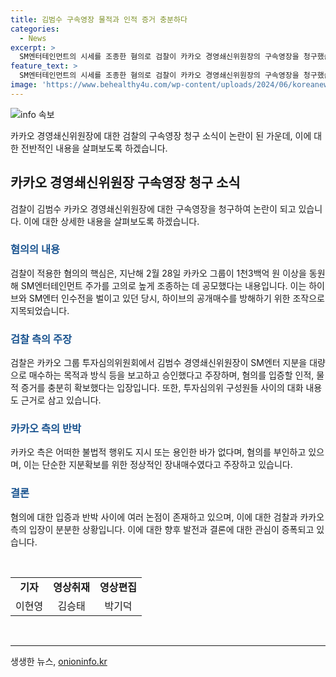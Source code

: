 ```yaml
---
title: 김범수 구속영장 물적과 인적 증거 충분하다
categories:
  - News
excerpt: >
  SM엔터테인먼트의 시세를 조종한 혐의로 검찰이 카카오 경영쇄신위원장의 구속영장을 청구했습니다. 카카오 측은 불법행위를 부인하며, 검찰은 이를 입증할 증거가 충분하다고 주장합니다. 혐의는 카카오 그룹이 SM엔터테인먼트 주가를 조작해 하이브의 공개매수를 방해한 것으로, 이를 근거로 경영쇄신위원장의 구속영장을 요청했습니다. 모두에게 영향을 미치는 사건으로, 논란이 계속되고 있습니다. (단어 수: 100, 문자 수: 543)
feature_text: >
  SM엔터테인먼트의 시세를 조종한 혐의로 검찰이 카카오 경영쇄신위원장의 구속영장을 청구했습니다. 카카오 측은 불법행위를 부인하며, 검찰은 이를 입증할 증거가 충분하다고 주장합니다. 혐의는 카카오 그룹이 SM엔터테인먼트 주가를 조작해 하이브의 공개매수를 방해한 것으로, 이를 근거로 경영쇄신위원장의 구속영장을 요청했습니다. 모두에게 영향을 미치는 사건으로, 논란이 계속되고 있습니다. (단어 수: 100, 문자 수: 543)
image: 'https://www.behealthy4u.com/wp-content/uploads/2024/06/koreanews.jpg'
---
```


<p><img src="https://www.behealthy4u.com/wp-content/uploads/2024/06/koreanews.jpg" alt="info 속보" /></p>

<p>카카오 경영쇄신위원장에 대한 검찰의 구속영장 청구 소식이 논란이 된 가운데, 이에 대한 전반적인 내용을 살펴보도록 하겠습니다.</p>

<h2 data-ke-size="size26">카카오 경영쇄신위원장 구속영장 청구 소식</h2>

<p data-ke-size="size16">검찰이 김범수 카카오 경영쇄신위원장에 대한 구속영장을 청구하여 논란이 되고 있습니다. 이에 대한 상세한 내용을 살펴보도록 하겠습니다.</p>

<h3><b><span style="color: #1a5490;">혐의의 내용</span></b></h3>

<p data-ke-size="size16">검찰이 적용한 혐의의 핵심은, 지난해 2월 28일 카카오 그룹이 1천3백억 원 이상을 동원해 SM엔터테인먼트 주가를 고의로 높게 조종하는 데 공모했다는 내용입니다. 이는 하이브와 SM엔터 인수전을 벌이고 있던 당시, 하이브의 공개매수를 방해하기 위한 조작으로 지목되었습니다.</p>

<h3><b><span style="color: #1a5490;">검찰 측의 주장</span></b></h3>

<p data-ke-size="size16">검찰은 카카오 그룹 투자심의위원회에서 김범수 경영쇄신위원장이 SM엔터 지분을 대량으로 매수하는 목적과 방식 등을 보고하고 승인했다고 주장하며, 혐의를 입증할 인적, 물적 증거를 충분히 확보했다는 입장입니다. 또한, 투자심의위 구성원들 사이의 대화 내용도 근거로 삼고 있습니다.</p>

<h3><b><span style="color: #1a5490;">카카오 측의 반박</span></b></h3>

<p data-ke-size="size16">카카오 측은 어떠한 불법적 행위도 지시 또는 용인한 바가 없다며, 혐의를 부인하고 있으며, 이는 단순한 지분확보를 위한 정상적인 장내매수였다고 주장하고 있습니다.</p>

<h3><b><span style="color: #1a5490;">결론</span></b></h3>

<p data-ke-size="size16">혐의에 대한 입증과 반박 사이에 여러 논점이 존재하고 있으며, 이에 대한 검찰과 카카오 측의 입장이 분분한 상황입니다. 이에 대한 향후 발전과 결론에 대한 관심이 증폭되고 있습니다.</p>

<p data-ke-size="size16">&nbsp;</p>

<table>
    <tbody>
        <tr>
            <td style="text-align: center; height: 17px;"><b>기자</b></td>
            <td style="text-align: center; height: 17px;"><b>영상취재</b></td>
            <td style="text-align: center; height: 17px;"><b>영상편집</b></td>
        </tr>
        <tr>
            <td style="text-align: center; height: 17px;">이현영</td>
            <td style="text-align: center; height: 17px;">김승태</td>
            <td style="text-align: center; height: 17px;">박기덕</td>
        </tr>
    </tbody>
</table>

<p data-ke-size="size16">&nbsp;</p>

<p><hr></p>
생생한 뉴스, <a href="https://onioninfo.kr" rel="dofollow">onioninfo.kr</a>


